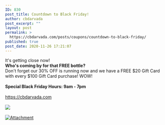 ```yaml
---
ID: 830
post_title: Countdown to Black Friday!
author: cbdarvada
post_excerpt: ""
layout: post
permalink: >
  https://cbdarvada.com/posts/coupons/countdown-to-black-friday/
published: true
post_date: 2020-11-26 17:21:07
---
```

<html><head></head><body>
It's getting close now! <br /> <strong> Who's coming by for that FREE bottle? </strong> <br /> Don't forget our 30% OFF is running now and we have a FREE $20 Gift Card with every $100 Gift Card purchase! WOW!  <br /><br /><strong>Special Black Friday Hours: 9am - 7pm</strong><br /><br /><a href="https://cbdarvada.com">https://cbdarvada.com</a><span> </span><br /> <br /> <img src="http://gen.sendtric.com/countdown/htlh5o0n6z" />
</body>
</html><br/><br/><a href="https://cbdarvada.com/wp-content/uploads/2020/08/arvadaShaman500x245.jpg"  title="Attachment" ><img src="https://cbdarvada.com/wp-content/uploads/2020/08/arvadaShaman500x245.jpg" alt="Attachment" title="Attachment" /></a>